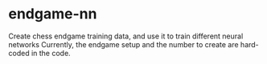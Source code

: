 # endgame-nn
Create chess endgame training data, and use it to train different neural networks
Currently, the endgame setup and the number to create are hard-coded in the code.
